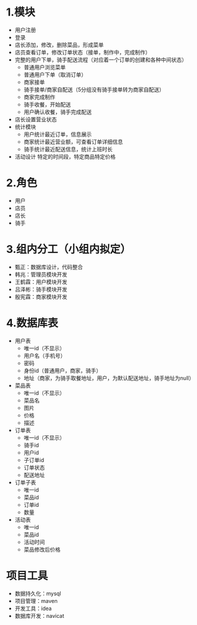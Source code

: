 # 1.模块
* 用户注册
* 登录
* 店长添加，修改，删除菜品，形成菜单
* 店员查看订单，修改订单状态（接单，制作中，完成制作）
* 完整的用户下单，骑手配送流程（对应着一个订单的创建和各种中间状态）
    * 普通用户浏览菜单
    * 普通用户下单（取消订单）
    * 商家接单
    * 骑手接单/商家自配送（5分组没有骑手接单转为商家自配送）
    * 商家完成制作
    * 骑手收餐，开始配送
    * 用户确认收餐，骑手完成配送
* 店长设置营业状态
* 统计模块
    * 用户统计最近订单，信息展示
    * 商家统计最近营业额，可查看订单详细信息
    * 骑手统计最近配送信息，统计上班时长
* 活动设计
    特定的时间段，特定商品特定价格
# 2.角色
* 用户 
* 店员
* 店长
* 骑手 
# 3.组内分工（小组内拟定）
* 甄正：数据库设计，代码整合
* 韩兆：管理员模块开发
* 王鹤霖：用户模块开发
* 吕泽彬：骑手模块开发
* 殷宪霖：商家模块开发

# 4.数据库表
* 用户表
    * 唯一id（不显示）
    * 用户名（手机号）
    * 密码
    * 身份id（普通用户，商家，骑手）
    * 地址（商家，为骑手取餐地址，用户，为默认配送地址，骑手地址为null）
* 菜品表
    * 唯一id（不显示）
    * 菜品名
    * 图片
    * 价格
    * 描述
* 订单表
    * 唯一id（不显示）
    * 骑手id
    * 用户id
    * 子订单id
    * 订单状态
    * 配送地址
* 订单子表
    * 唯一id
    * 菜品id
    * 订单id
    * 数量
* 活动表
    * 唯一id
    * 菜品id
    * 活动时间
    * 菜品修改后价格

# 项目工具
* 数据持久化：mysql
* 项目管理：maven
* 开发工具：idea
* 数据库开发：navicat

